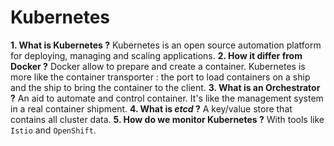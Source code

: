 # Kubernetes

**1. What is Kubernetes ?**
Kubernetes is an open source automation platform for deploying, managing and scaling applications. 
**2. How it differ from Docker ?**
Docker allow to prepare and create a container.
Kubernetes is more like the container transporter : the port to load containers on a ship and the ship to bring the container to the client.
**3. What is an Orchestrator ?**
An aid to automate and control container. 
It's like the management system in a real container shipment.
**4. What is *etcd* ?**
A key/value store that contains all cluster data.
**5. How do we monitor Kubernetes ?**
With tools like `Istio` and `OpenShift`.
